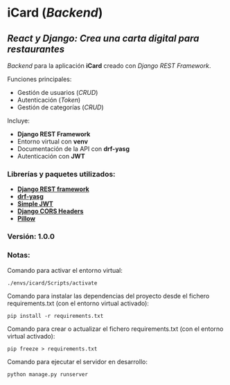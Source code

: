 # iCard (_Backend_)

## *React y Django: Crea una carta digital para restaurantes*

_Backend_ para la aplicación **iCard** creado con _Django REST Framework_.

Funciones principales:
+ Gestión de usuarios (_CRUD_)
+ Autenticación (_Token_)
+ Gestión de categorías (_CRUD_)

Incluye:
+ **Django REST Framework**
+ Entorno virtual con **venv**
+ Documentación de la API con **drf-yasg**
+ Autenticación con **JWT**

### Librerías y paquetes utilizados:
- [**Django REST framework**](https://www.django-rest-framework.org/)
- [**drf-yasg**](https://drf-yasg.readthedocs.io/en/stable/)
- [**Simple JWT**](https://django-rest-framework-simplejwt.readthedocs.io/en/latest/)
- [**Django CORS Headers**](https://pypi.org/project/django-cors-headers/)
- [**Pillow**](https://pypi.org/project/Pillow/)

### Versión: 1.0.0

### Notas:
Comando para activar el entorno virtual:
```
./envs/icard/Scripts/activate
```

Comando para instalar las dependencias del proyecto desde el fichero requirements.txt (con el entorno virtual activado):
```
pip install -r requirements.txt
```

Comando para crear o actualizar el fichero requirements.txt (con el entorno virtual activado):
```
pip freeze > requirements.txt
```

Comando para ejecutar el servidor en desarrollo:
```
python manage.py runserver
```

